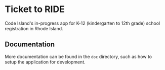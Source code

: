 # Ticket to RIDE


Code Island's in-progress app for K-12 (kindergarten to 12th grade) school registration in Rhode Island.

## Documentation

More documentation can be found in the `doc` directory, such as how to setup the application for development.
